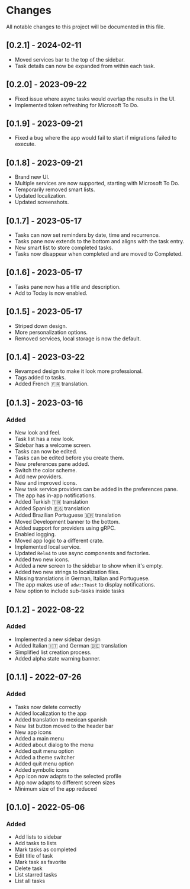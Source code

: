 # Changes

All notable changes to this project will be documented in this file.

## [0.2.1] - 2024-02-11
- Moved services bar to the top of the sidebar.
- Task details can now be expanded from within each task.

## [0.2.0] - 2023-09-22
- Fixed issue where async tasks would overlap the results in the UI.
- Implemented token refreshing for Microsoft To Do. 

## [0.1.9] - 2023-09-21
- Fixed a bug where the app would fail to start if migrations failed to execute.

## [0.1.8] - 2023-09-21
- Brand new UI.
- Multiple services are now supported, starting with Microsoft To Do.
- Temporarily removed smart lists.
- Updated localization.
- Updated screenshots.

## [0.1.7] - 2023-05-17
- Tasks can now set reminders by date, time and recurrence.
- Tasks pane now extends to the bottom and aligns with the task entry.
- New smart list to store completed tasks.
- Tasks now disappear when completed and are moved to Completed.

## [0.1.6] - 2023-05-17
- Tasks pane now has a title and description.
- Add to Today is now enabled.

## [0.1.5] - 2023-05-17
- Striped down design.
- More personalization options.
- Removed services, local storage is now the default.

## [0.1.4] - 2023-03-22
- Revamped design to make it look more professional.
- Tags added to tasks.
- Added French 🇫🇷 translation.


## [0.1.3] - 2023-03-16

### Added

- New look and feel.
- Task list has a new look.
- Sidebar has a welcome screen.
- Tasks can now be edited.
- Tasks can be edited before you create them.
- New preferences pane added.
- Switch the color scheme.
- Add new providers.
- New and improved icons.
- New task service providers can be added in the preferences pane.
- The app has in-app notifications.
- Added Turkish 🇹🇷 translation
- Added Spanish 🇪🇸 translation
- Added Brazilian Portuguese 🇧🇷 translation
- Moved Development banner to the bottom.
- Added support for providers using gRPC.
- Enabled logging.
- Moved app logic to a different crate.
- Implemented local service.
- Updated `Relm4` to use async components and factories.
- Added two new icons.
- Added a new screen to the sidebar to show when it's empty.
- Added two new strings to localization files.
- Missing translations in German, Italian and Portuguese.
- The app makes use of `adw::Toast` to display notifications.
- New option to include sub-tasks inside tasks

## [0.1.2] - 2022-08-22

### Added

- Implemented a new sidebar design
- Added Italian 🇮🇹 and German 🇩🇪 translation  
- Simplified list creation process.
- Added alpha state warning banner.

## [0.1.1] - 2022-07-26

### Added

- Tasks now delete correctly
- Added localization to the app
- Added translation to mexican spanish
- New list button moved to the header bar
- New app icons
- Added a main menu
- Added about dialog to the menu
- Added quit menu option
- Added a theme switcher
- Added quit menu option
- Added symbolic icons
- App icon now adapts to the selected profile
- App now adapts to different screen sizes
- Minimum size of the app reduced


## [0.1.0] - 2022-05-06

### Added

- Add lists to sidebar
- Add tasks to lists
- Mark tasks as completed
- Edit title of task
- Mark task as favorite
- Delete task
- List starred tasks
- List all tasks
